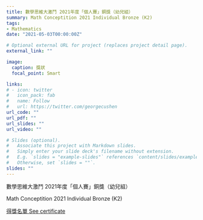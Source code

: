 ```yaml
---
title: 數學思維大激鬥 2021年度「個人賽」銅獎（幼兒組）
summary: Math Conceptition 2021 Individual Bronze (K2)
tags:
- Mathematics
date: "2021-05-03T00:00:00Z"

# Optional external URL for project (replaces project detail page).
external_link: ""

image:
  caption: 獎狀
  focal_point: Smart

links:
# - icon: twitter
#   icon_pack: fab
#   name: Follow
#   url: https://twitter.com/georgecushen
url_code: ""
url_pdf: ""
url_slides: ""
url_video: ""

# Slides (optional).
#   Associate this project with Markdown slides.
#   Simply enter your slide deck's filename without extension.
#   E.g. `slides = "example-slides"` references `content/slides/example-slides.md`.
#   Otherwise, set `slides = ""`.
slides: ""
---
```


數學思維大激鬥 2021年度「個人賽」銅獎（幼兒組）

Math Conceptition 2021 Individual Bronze (K2)

[得獎名單 See certificate](https://mathconceptition.com/news/70.html)
